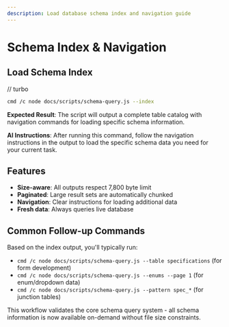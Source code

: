 ```yaml
---
description: Load database schema index and navigation guide
---
```


# Schema Index & Navigation

## Load Schema Index

// turbo

```bash
cmd /c node docs/scripts/schema-query.js --index
```

**Expected Result**: The script will output a complete table catalog with navigation commands for loading specific schema information.

**AI Instructions**: After running this command, follow the navigation instructions in the output to load the specific schema data you need for your current task.

## Features

- **Size-aware**: All outputs respect 7,800 byte limit
- **Paginated**: Large result sets are automatically chunked
- **Navigation**: Clear instructions for loading additional data
- **Fresh data**: Always queries live database

## Common Follow-up Commands

Based on the index output, you'll typically run:

- `cmd /c node docs/scripts/schema-query.js --table specifications` (for form development)
- `cmd /c node docs/scripts/schema-query.js --enums --page 1` (for enum/dropdown data)
- `cmd /c node docs/scripts/schema-query.js --pattern spec_*` (for junction tables)

This workflow validates the core schema query system - all schema information is now available on-demand without file size constraints.
